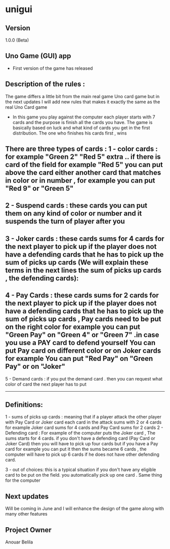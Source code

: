 # unigui

## Version 
1.0.0 (Beta)
## Uno Game (GUI) app
- First version of the game has released


## Description of the rules :
The game differs a little bit from the main real game Uno card game but in the next updates I will
add new rules that makes it exactly the same as the real Uno Card game

- In this game you play against the computer each player starts with 7 cards
and the purpose is finish all the cards you have. The game is basically based on luck and what
  kind of cards you get in the first distribution.
  The one who finishes his cards first , wins
  
There are three types of cards :
 1 - color cards : for example "Green 2" "Red 5" extra .. 
if there is card of the field for example "Red 5" you can put above the card either another card
that matches in color or in number , for example you can put "Red 9" or "Green 5"
---
 2 - Suspend cards : these cards you can put them on any kind of color or number and it suspends the turn of 
player after you
---
 3 - Joker cards : these cards sums for 4 cards for the next player to pick up if the player does not have
a defending cards that he has to pick up the sum of picks up cards (We will explain these terms in the next lines 
the sum of picks up cards , the defending cards):
----
 4 - Pay Cards : these cards sums for 2 cards for the next player to pick up if the player does not have
a defending cards that he has to pick up the sum of picks up cards , Pay cards need to be put on the right color for
example you can put "Green Pay" on "Green 4" or "Green 7" .in case you use a PAY card to defend
yourself You can put Pay card on different color or on Joker cards for example You can put "Red Pay" on "Green Pay"
or on "Joker"
---
5 - Demand cards : if you put the demand card . then you can request what color of card the next 
player has to put

---------
## Definitions:
1 - sums of picks up cards :
meaning that if a player attack the other player with Pay Card or Joker card each card in the attack 
sums with 2 or 4 cards
for example Joker card sums for 4 cards and Pay Card sums for 2 cards
2 - Defending card :
For example of the computer puts the Joker card , The sums starts for 4 cards. if you don't have a
defending card (Pay Card or Joker Card) then you will have to pick up four cards but if you have a Pay card for example
you can put it then the sums became 6 cards , the computer will have to pick up 6 cards if he does not have other defending card.

3 - out of choices:
this is a typical situation if you don't have any eligible card to be put on the field.
you automatically pick up one card . Same thing for the computer 


## Next updates

Will be coming in June and I will enhance the design of the game along with many other features 


## Project Owner
Anouar Belila

